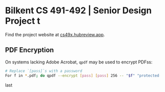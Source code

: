 # Bilkent CS 491-492 | Senior Design Project t

Find the project website at [cs49x.hubreview.app](https://cs49x.hubreview.app).

## PDF Encryption

On systems lacking Adobe Acrobat, `qpdf` may be used to encrypt PDFss:

```sh
# Replace `[pass]`s with a password
For f in *.pdf; do qpdf --encrypt [pass] [pass] 256 -- "$f" "protected-$f"; done
```






last
